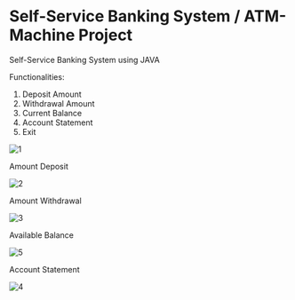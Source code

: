 # Self-Service Banking System / ATM- Machine Project

Self-Service Banking System using JAVA

Functionalities:
 1) Deposit Amount 
 2) Withdrawal Amount 
 3) Current Balance 
 4) Account Statement 
 5) Exit



![1](https://user-images.githubusercontent.com/97332062/214898865-952d9dc5-d52b-493d-8221-527bba9ad1a2.PNG)


Amount Deposit

![2](https://user-images.githubusercontent.com/97332062/214899111-32aa7de7-a410-44a1-987d-845b0e2af9b0.PNG)


Amount Withdrawal

![3](https://user-images.githubusercontent.com/97332062/214899299-b96c217f-0134-460e-93c8-85474e749c19.PNG)


Available Balance

![5](https://user-images.githubusercontent.com/97332062/214899629-22b7bc67-0e87-4ed7-b69f-242e35be06fa.PNG)


Account Statement

![4](https://user-images.githubusercontent.com/97332062/214899510-90baf1df-91fd-49fc-b7bd-890628bd58bc.PNG)




